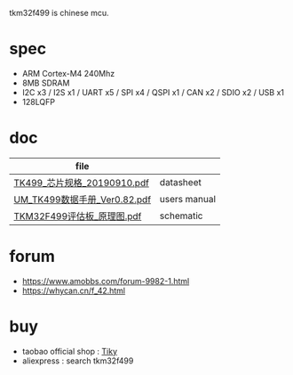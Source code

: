 tkm32f499 is chinese mcu.

# spec

* ARM Cortex-M4 240Mhz
* 8MB SDRAM
* I2C x3 / I2S x1 / UART x5 / SPI x4 / QSPI x1 / CAN x2 / SDIO x2 / USB x1
* 128LQFP

# doc

| file     |               |
| -------- | ------------- |
| [TK499_芯片规格_20190910.pdf](https://github.com/eggman/tkm32f499/raw/master/doc/TK499_%E8%8A%AF%E7%89%87%E8%A7%84%E6%A0%BC_20190910.pdf)  | datasheet  |
| [UM_TK499数据手册_Ver0.82.pdf](https://github.com/eggman/tkm32f499/raw/master/doc/UM_TK499%E6%95%B0%E6%8D%AE%E6%89%8B%E5%86%8C_Ver0.82.pdf)  | users manual  |
| [TKM32F499评估板_原理图.pdf](https://github.com/eggman/tkm32f499/raw/master/doc/TKM32F499%E8%AF%84%E4%BC%B0%E6%9D%BF_%E5%8E%9F%E7%90%86%E5%9B%BE.pdf)  | schematic   |

# forum

* https://www.amobbs.com/forum-9982-1.html
* https://whycan.cn/f_42.html

# buy

* taobao official shop : [Tiky](https://tiky.taobao.com/shop/view_shop.htm)
* aliexpress : search tkm32f499
